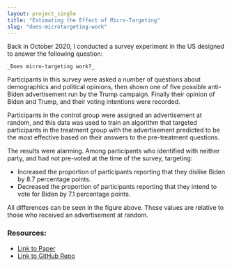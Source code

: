 ```yaml
---
layout: project_single
title: "Estimating the Effect of Micro-Targeting"
slug: "does-microtargeting-work"
---
```


Back in October 2020, I conducted a survey experiment in the US designed to answer the following question:

	_Does micro-targeting work?_

Participants in this survey were asked a number of questions about demographics and political opinions, then shown one of five possible anti-Biden advertisement run by the Trump campaign. Finally their opinion of Biden and Trump, and their voting intentions were recorded.

Participants in the control group were assigned an advertisement at random, and this data was used to train an algorithm that targeted participants in the treatment group with the advertisement predicted to be the most effective based on their answers to the pre-treatment questions.

The results were alarming. Among participants who identified with neither party, and had not pre-voted at the time of the survey, targeting:

- Increased the proportion of participants reporting that they dislike Biden by 8.7 percentage points.
- Decreased the proportion of participants reporting that they intend to vote for Biden by 7.1 percentage points.

All differences can be seen in the figure above. These values are relative to those who received an advertisement at random.

### Resources:

- [Link to Paper](/static/docs/harukawa-2021-microtargeting.pdf)
- [Link to GitHub Repo](https://github.com/muhark/dotas-design)

